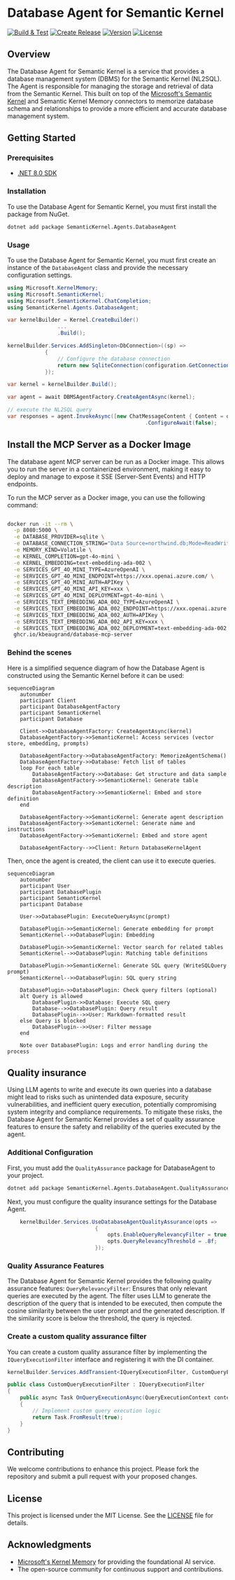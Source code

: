 ﻿# Database Agent for Semantic Kernel

[![Build & Test](https://github.com/kbeaugrand/SemanticKernel.Agents.DatabaseAgent/actions/workflows/build_tests.yml/badge.svg)](https://github.com/kbeaugrand/SemanticKernel.Agents.DatabaseAgent/actions/workflows/build_test.yml)
[![Create Release](https://github.com/kbeaugrand/SemanticKernel.Agents.DatabaseAgent/actions/workflows/publish.yml/badge.svg)](https://github.com/kbeaugrand/SemanticKernel.Agents.DatabaseAgent/actions/workflows/publish.yml)
[![Version](https://img.shields.io/github/v/release/kbeaugrand/SemanticKernel.Agents.DatabaseAgent)](https://img.shields.io/github/v/release/kbeaugrand/SemanticKernel.Agents.DatabaseAgent)
[![License](https://img.shields.io/github/license/kbeaugrand/SemanticKernel.Agents.DatabaseAgent)](https://img.shields.io/github/v/release/kbeaugrand/SemanticKernel.Agents.DatabaseAgent)

## Overview

The Database Agent for Semantic Kernel is a service that provides a database management system (DBMS) for the Semantic Kernel (NL2SQL). The Agent is responsible for managing the storage and retrieval of data from the Semantic Kernel. 
This built on top of the [Microsoft's Semantic Kernel](https://github.com/microsoft/semantic-kernel) and Semantic Kernel Memory connectors to memorize database schema and relationships to provide a more efficient and accurate database management system.

## Getting Started

### Prerequisites

- [.NET 8.0 SDK](https://dotnet.microsoft.com/download/dotnet/8.0)

### Installation

To use the Database Agent for Semantic Kernel, you must first install the package from NuGet.

```bash
dotnet add package SemanticKernel.Agents.DatabaseAgent
```

### Usage

To use the Database Agent for Semantic Kernel, you must first create an instance of the `DatabaseAgent` class and provide the necessary configuration settings.

```csharp
using Microsoft.KernelMemory;
using Microsoft.SemanticKernel;
using Microsoft.SemanticKernel.ChatCompletion;
using SemanticKernel.Agents.DatabaseAgent;

var kernelBuilder = Kernel.CreateBuilder()
                ...
                .Build();

kernelBuilder.Services.AddSingleton<DbConnection>((sp) =>
            {
                // Configure the database connection
                return new SqliteConnection(configuration.GetConnectionString("DefaultConnection"));
            });

var kernel = kernelBuilder.Build();

var agent = await DBMSAgentFactory.CreateAgentAsync(kernel);

// execute the NL2SQL query
var responses = agent.InvokeAsync([new ChatMessageContent { Content = question, Role = AuthorRole.User }], thread: null)
                                            .ConfigureAwait(false);
```

## Install the MCP Server as a Docker Image

The database agent MCP server can be run as a Docker image. This allows you to run the server in a containerized environment, making it easy to deploy and manage to expose it SSE (Server-Sent Events) and HTTP endpoints. 

To run the MCP server as a Docker image, you can use the following command:

```bash

docker run -it --rm \
  -p 8080:5000 \
  -e DATABASE_PROVIDER=sqlite \
  -e DATABASE_CONNECTION_STRING="Data Source=northwind.db;Mode=ReadWrite" \
  -e MEMORY_KIND=Volatile \
  -e KERNEL_COMPLETION=gpt-4o-mini \
  -e KERNEL_EMBEDDING=text-embedding-ada-002 \
  -e SERVICES_GPT_4O_MINI_TYPE=AzureOpenAI \
  -e SERVICES_GPT_4O_MINI_ENDPOINT=https://xxx.openai.azure.com/ \
  -e SERVICES_GPT_4O_MINI_AUTH=APIKey \
  -e SERVICES_GPT_4O_MINI_API_KEY=xxx \
  -e SERVICES_GPT_4O_MINI_DEPLOYMENT=gpt-4o-mini \
  -e SERVICES_TEXT_EMBEDDING_ADA_002_TYPE=AzureOpenAI \
  -e SERVICES_TEXT_EMBEDDING_ADA_002_ENDPOINT=https://xxx.openai.azure.com/ \
  -e SERVICES_TEXT_EMBEDDING_ADA_002_AUTH=APIKey \
  -e SERVICES_TEXT_EMBEDDING_ADA_002_API_KEY=xxx \
  -e SERVICES_TEXT_EMBEDDING_ADA_002_DEPLOYMENT=text-embedding-ada-002 \
  ghcr.io/kbeaugrand/database-mcp-server
```

### Behind the scenes

Here is a simplified sequence diagram of how the Database Agent is constructed using the Semantic Kernel before it can be used:

```mermaid
sequenceDiagram
    autonumber
    participant Client
    participant DatabaseAgentFactory
    participant SemanticKernel
    participant Database

    Client->>DatabaseAgentFactory: CreateAgentAsync(kernel)
    DatabaseAgentFactory->>SemanticKernel: Access services (vector store, embedding, prompts)

    DatabaseAgentFactory->>DatabaseAgentFactory: MemorizeAgentSchema()
    DatabaseAgentFactory->>Database: Fetch list of tables
    loop For each table
        DatabaseAgentFactory->>Database: Get structure and data sample
        DatabaseAgentFactory->>SemanticKernel: Generate table description
        DatabaseAgentFactory->>SemanticKernel: Embed and store definition
    end

    DatabaseAgentFactory->>SemanticKernel: Generate agent description
    DatabaseAgentFactory->>SemanticKernel: Generate name and instructions
    DatabaseAgentFactory->>SemanticKernel: Embed and store agent

    DatabaseAgentFactory-->>Client: Return DatabaseKernelAgent
```

Then, once the agent is created, the client can use it to execute queries.

```mermaid
sequenceDiagram
    autonumber
    participant User
    participant DatabasePlugin
    participant SemanticKernel
    participant Database

    User->>DatabasePlugin: ExecuteQueryAsync(prompt)

    DatabasePlugin->>SemanticKernel: Generate embedding for prompt
    SemanticKernel-->>DatabasePlugin: Embedding

    DatabasePlugin->>SemanticKernel: Vector search for related tables
    SemanticKernel-->>DatabasePlugin: Matching table definitions

    DatabasePlugin->>SemanticKernel: Generate SQL query (WriteSQLQuery prompt)
    SemanticKernel-->>DatabasePlugin: SQL query string

    DatabasePlugin->>DatabasePlugin: Check query filters (optional)
    alt Query is allowed
        DatabasePlugin->>Database: Execute SQL query
        Database-->>DatabasePlugin: Query result
        DatabasePlugin-->>User: Markdown-formatted result
    else Query is blocked
        DatabasePlugin-->>User: Filter message
    end

    Note over DatabasePlugin: Logs and error handling during the process

```

## Quality insurance

Using LLM agents to write and execute its own queries into a database might lead to risks such as unintended data exposure, security vulnerabilities, and inefficient query execution, potentially compromising system integrity and compliance requirements.
To mitigate these risks, the Database Agent for Semantic Kernel provides a set of quality assurance features to ensure the safety and reliability of the queries executed by the agent.

### Additional Configuration

First, you must add the ``QualityAssurance`` package for DatabaseAgent to your project.

```bash
dotnet add package SemanticKernel.Agents.DatabaseAgent.QualityAssurance
```

Next, you must configure the quality insurance settings for the Database Agent.
```csharp
    kernelBuilder.Services.UseDatabaseAgentQualityAssurance(opts =>
                            {
                                opts.EnableQueryRelevancyFilter = true;
                                opts.QueryRelevancyThreshold = .8f;
                            });
```

### Quality Assurance Features

The Database Agent for Semantic Kernel provides the following quality assurance features:
`QueryRelevancyFilter`: Ensures that only relevant queries are executed by the agent. The filter uses LLM to generate the description of the query that is intended to be executed, then compute the cosine similarity between the user prompt and the generated description. If the similarity score is below the threshold, the query is rejected.

### Create a custom quality assurance filter

You can create a custom quality assurance filter by implementing the `IQueryExecutionFilter` interface and registering it with the DI container.
```csharp
kernelBuilder.Services.AddTransient<IQueryExecutionFilter, CustomQueryExecutionFilter>();

public class CustomQueryExecutionFilter : IQueryExecutionFilter
{
    public async Task OnQueryExecutionAsync(QueryExecutionContext context, Func<QueryExecutionContext, Task> next)
    {
        // Implement custom query execution logic
        return Task.FromResult(true);
    }
}
```

## Contributing

We welcome contributions to enhance this project. Please fork the repository and submit a pull request with your proposed changes.

## License

This project is licensed under the MIT License. See the [LICENSE](LICENSE.md) file for details.

## Acknowledgments

- [Microsoft's Kernel Memory](https://github.com/microsoft/kernel-memory) for providing the foundational AI service.
- The open-source community for continuous support and contributions.

